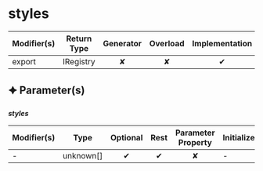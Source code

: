 # styles

| Modifier(s)                            | Return Type                    | Generator                        | Overload                         | Implementation                        |
|----------------------------------------|--------------------------------|:--------------------------------:|:--------------------------------:|:-------------------------------------:|
| export | IRegistry | ✘ | ✘  | ✔ |

## &#128966; Parameter(s)

_**styles**_

| Modifier(s)                              | Type                        | Optional                           | Rest                          | Parameter Property                          | Initializer                       |
|------------------------------------------|-----------------------------|:----------------------------------:|:-----------------------------:|:-------------------------------------------:|-----------------------------------|
| - | unknown[] | ✔  | ✔ | ✘ | - |
